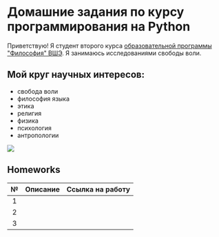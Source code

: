 # Домашние задания по курсу программирования на Python
Приветствую! Я студент второго курса [образовательной программы "Философия" ВШЭ](https://www.hse.ru/ba/phil/).
Я занимаюсь исследованиями свободы воли.
## Мой круг научных интересов: 
- свобода воли
- философия языка
- этика
- религия
- физика
- психология
- антропологии


![](http://rosa-tv.com/wp-content/uploads/2016/08/Blazhennyj-Avgustin1.jpg)
 

## Homeworks
№|Описание|Ссылка на работу
:---:|:---:|:---:
1| |
2| |
3| |
